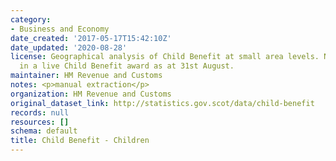```yaml
---
category:
- Business and Economy
date_created: '2017-05-17T15:42:10Z'
date_updated: '2020-08-28'
license: Geographical analysis of Child Benefit at small area levels. Number of children
  in a live Child Benefit award as at 31st August.
maintainer: HM Revenue and Customs
notes: <p>manual extraction</p>
organization: HM Revenue and Customs
original_dataset_link: http://statistics.gov.scot/data/child-benefit
records: null
resources: []
schema: default
title: Child Benefit - Children
---
```

